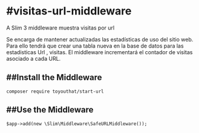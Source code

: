 #visitas-url-middleware
===================
A Slim 3 middleware muestra visitas por url

Se encarga de mantener actualizadas las estadísticas de uso del sitio web.
Para ello tendrá que crear una tabla nueva en la base de datos para las estadisticas Url , visitas. 
El middleware incrementará el contador de visitas asociado a cada URL.

##Install the Middleware
----------------------
```
composer require toyouthat/start-url
```

##Use the Middleware
------------------
```
$app->add(new \Slim\Middleware\SafeURLMiddleware());
```
